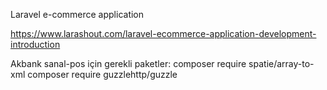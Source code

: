 Laravel e-commerce application

https://www.larashout.com/laravel-ecommerce-application-development-introduction


Akbank sanal-pos için gerekli paketler:
    composer require spatie/array-to-xml
    composer require guzzlehttp/guzzle